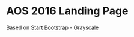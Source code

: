 # AOS 2016 Landing Page

Based on [Start Bootstrap](http://startbootstrap.com/) - [Grayscale](http://startbootstrap.com/template-overviews/grayscale/)
